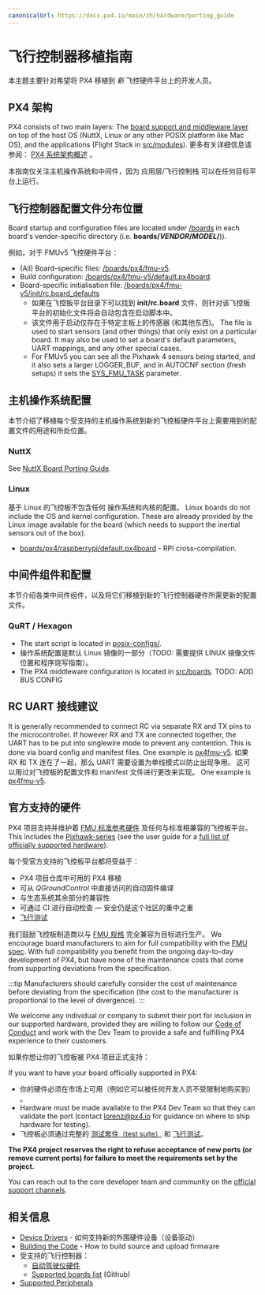 ```yaml
---
canonicalUrl: https://docs.px4.io/main/zh/hardware/porting_guide
---
```


# 飞行控制器移植指南

本主题主要针对希望将 PX4 移植到 *新* 飞控硬件平台上的开发人员。

## PX4 架构

PX4 consists of two main layers: The [board support and middleware layer](../middleware/README.md) on top of the host OS (NuttX, Linux or any other POSIX platform like Mac OS), and the applications (Flight Stack in [src/modules](https://github.com/PX4/PX4-Autopilot/tree/release/1.13/src/modules)\).  更多有关详细信息请参阅： [PX4 系统架构概述](../concept/architecture.md) 。

本指南仅关注主机操作系统和中间件，因为 应用层/飞行控制栈 可以在任何目标平台上运行。

## 飞行控制器配置文件分布位置

Board startup and configuration files are located under [/boards](https://github.com/PX4/PX4-Autopilot/tree/release/1.13/boards/) in each board's vendor-specific directory (i.e. **boards/_VENDOR_/_MODEL_/**)).

例如，对于 FMUv5 飞控硬件平台：
* (All) Board-specific files: [/boards/px4/fmu-v5](https://github.com/PX4/PX4-Autopilot/tree/release/1.13/boards/px4/fmu-v5).<!-- NEED px4_version -->
* Build configuration: [/boards/px4/fmu-v5/default.px4board](https://github.com/PX4/PX4-Autopilot/blob/release/1.13/boards/px4/fmu-v5/default.px4board).<!-- NEED px4_version -->
* Board-specific initialisation file: [/boards/px4/fmu-v5/init/rc.board_defaults](https://github.com/PX4/PX4-Autopilot/blob/release/1.13/boards/px4/fmu-v5/init/rc.board_defaults) <!-- NEED px4_version -->
  - 如果在飞控板平台目录下可以找到 **init/rc.board** 文件，则针对该飞控板平台的初始化文件将会自动包含在启动脚本中。
  - 该文件用于启动仅存在于特定主板上的传感器 (和其他东西)。 The file is used to start sensors (and other things) that only exist on a particular board. It may also be used to set a board's default parameters, UART mappings, and any other special cases.
  - For FMUv5 you can see all the Pixhawk 4 sensors being started, and it also sets a larger LOGGER_BUF, and in AUTOCNF section (fresh setups) it sets the [SYS_FMU_TASK](../advanced/parameter_reference.md#SYS_FMU_TASK) parameter.

## 主机操作系统配置

本节介绍了移植每个受支持的主机操作系统到新的飞控板硬件平台上需要用到的配置文件的用途和所处位置。

### NuttX

See [NuttX Board Porting Guide](porting_guide_nuttx.md).

### Linux

基于 Linux 的飞控板不包含任何 操作系统和内核的配置。 Linux boards do not include the OS and kernel configuration. These are already provided by the Linux image available for the board (which needs to support the inertial sensors out of the box).

* [boards/px4/raspberrypi/default.px4board](https://github.com/PX4/PX4-Autopilot/blob/release/1.13/boards/px4/raspberrypi/default.px4board) - RPI cross-compilation. <!-- NEED px4_version -->

## 中间件组件和配置

本节介绍各类中间件组件，以及将它们移植到新的飞行控制器硬件所需更新的配置文件。

### QuRT / Hexagon

* The start script is located in [posix-configs/](https://github.com/PX4/PX4-Autopilot/tree/release/1.13/posix-configs). <!-- NEED px4_version -->
* 操作系统配置是默认 Linux 镜像的一部分（TODO: 需要提供 LINUX 镜像文件位置和程序烧写指南）。
* The PX4 middleware configuration is located in [src/boards](https://github.com/PX4/PX4-Autopilot/tree/release/1.13/boards). <!-- NEED px4_version --> TODO: ADD BUS CONFIG


## RC UART 接线建议

It is generally recommended to connect RC via separate RX and TX pins to the microcontroller. If however RX and TX are connected together, the UART has to be put into singlewire mode to prevent any contention. This is done via board config and manifest files. One example is [px4fmu-v5](https://github.com/PX4/Firmware/blob/master/src/drivers/boards/px4fmu-v5/manifest.c). 如果 RX 和 TX 连在了一起，那么 UART 需要设置为单线模式以防止出现争用。 这可以用过对飞控板的配置文件和 manifest 文件进行更改来实现。 One example is [px4fmu-v5](https://github.com/PX4/PX4-Autopilot/blob/release/1.13/boards/px4/fmu-v5/src/manifest.c). <!-- NEED px4_version -->


## 官方支持的硬件

PX4 项目支持并维护着 [FMU 标准参考硬件](../hardware/reference_design.md) 及任何与标准相兼容的飞控板平台。 This includes the [Pixhawk-series](../flight_controller/pixhawk_series.md) (see the user guide for a [full list of officially supported hardware](../flight_controller/README.md)).

每个受官方支持的飞控板平台都将受益于：
* PX4 项目仓库中可用的 PX4 移植
* 可从 *QGroundControl* 中直接访问的自动固件编译
* 与生态系统其余部分的兼容性
* 可通过 CI 进行自动检查 — 安全仍是这个社区的重中之重
* [飞行测试](../test_and_ci/test_flights.md)

我们鼓励飞控板制造商以与 [FMU 规格](https://pixhawk.org/) 完全兼容为目标进行生产。 We encourage board manufacturers to aim for full compatibility with the [FMU spec](https://pixhawk.org/). With full compatibility you benefit from the ongoing day-to-day development of PX4, but have none of the maintenance costs that come from supporting deviations from the specification.

:::tip
Manufacturers should carefully consider the cost of maintenance before deviating from the specification (the cost to the manufacturer is proportional to the level of divergence).
:::

We welcome any individual or company to submit their port for inclusion in our supported hardware, provided they are willing to follow our [Code of Conduct](https://github.com/PX4/PX4-Autopilot/blob/release/1.13/CODE_OF_CONDUCT.md) and work with the Dev Team to provide a safe and fulfilling PX4 experience to their customers.

如果你想让你的飞控板被 PX4 项目正式支持：

If you want to have your board officially supported in PX4:
* 你的硬件必须在市场上可用（例如它可以被任何开发人员不受限制地购买到） 。
* Hardware must be made available to the PX4 Dev Team so that they can validate the port (contact <lorenz@px4.io> for guidance on where to ship hardware for testing).
* 飞控板必须通过完整的 [测试套件（test suite）](../test_and_ci/README.md) 和 [飞行测试](../test_and_ci/test_flights.md)。

**The PX4 project reserves the right to refuse acceptance of new ports (or remove current ports) for failure to meet the requirements set by the project.**

You can reach out to the core developer team and community on the [official support channels](../contribute/support.md).


## 相关信息

* [Device Drivers](../middleware/drivers.md) - 如何支持新的外围硬件设备（设备驱动）
* [Building the Code](../setup/building_px4.md) - How to build source and upload firmware
* 受支持的飞行控制器：
  * [自动驾驶仪硬件](../flight_controller/README.md)
  * [Supported boards list](https://github.com/PX4/Firmware/#supported-hardware) (Github)
* [Supported Peripherals](../peripherals/README.md)
